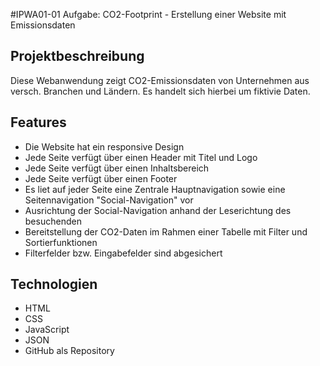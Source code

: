 #IPWA01-01 Aufgabe: CO2-Footprint - Erstellung einer Website mit Emissionsdaten

## Projektbeschreibung
Diese Webanwendung zeigt CO2-Emissionsdaten von Unternehmen aus versch. Branchen und Ländern. Es handelt sich hierbei um fiktivie Daten.

## Features
- Die Website hat ein responsive Design
- Jede Seite verfügt über einen Header mit Titel und Logo
- Jede Seite verfügt über einen Inhaltsbereich
- Jede Seite verfügt über einen Footer
- Es liet auf jeder Seite eine Zentrale Hauptnavigation sowie eine Seitennavigation "Social-Navigation" vor
- Ausrichtung der Social-Navigation anhand der Leserichtung des besuchenden
- Bereitstellung der CO2-Daten im Rahmen einer Tabelle mit Filter und Sortierfunktionen
- Filterfelder bzw. Eingabefelder sind abgesichert

## Technologien
- HTML
- CSS
- JavaScript
- JSON
- GitHub als Repository

